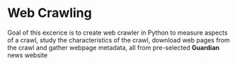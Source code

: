 # Web Crawling

Goal of this excerice is to create web crawler in Python to measure aspects of a crawl, study the characteristics of the crawl, download web pages from the crawl and gather webpage metadata, all from pre-selected **Guardian** news website
